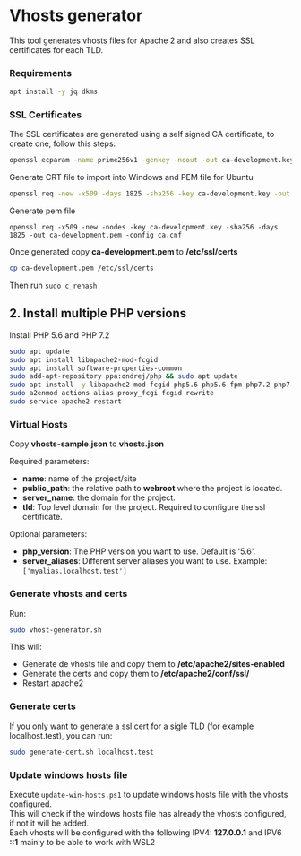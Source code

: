 # Vhosts generator
This tool generates vhosts files for Apache 2 and also creates SSL certificates for each TLD.

### Requirements
```bash
apt install -y jq dkms 
```

### SSL Certificates
The SSL certificates are generated using a self signed CA certificate, to create one, follow this steps:
```bash
openssl ecparam -name prime256v1 -genkey -noout -out ca-development.key
```

Generate CRT file to import into Windows and PEM file for Ubuntu

```bash
openssl req -new -x509 -days 1825 -sha256 -key ca-development.key -out ca-development.crt -config ca.cnf
```
Generate pem file
```
openssl req -x509 -new -nodes -key ca-development.key -sha256 -days 1825 -out ca-development.pem -config ca.cnf
```

Once generated copy __ca-development.pem__ to __/etc/ssl/certs__
```bash
cp ca-development.pem /etc/ssl/certs
```
Then run ```sudo c_rehash```

## 2. Install multiple PHP versions
Install PHP 5.6 and PHP 7.2
```bash
sudo apt update
sudo apt install libapache2-mod-fcgid
sudo apt install software-properties-common
sudo add-apt-repository ppa:ondrej/php && sudo apt update
sudo apt install -y libapache2-mod-fcgid php5.6 php5.6-fpm php7.2 php7.2-fpm php5.6-mysql php7.2-mysql php5.6-curl php7.2-curl php5.6-mbstring nodejs php5.6-xml php5.6-dom
sudo a2enmod actions alias proxy_fcgi fcgid rewrite
sudo service apache2 restart
```

### Virtual Hosts
Copy __vhosts-sample.json__ to __vhosts.json__ 

Required parameters:

- __name__: name of the project/site
- __public_path__: the relative path to __webroot__ where the project is located. 
- __server_name__: the domain for the project.
- __tld__: Top level domain for the project. Required to configure the ssl certificate.

Optional parameters: 

- __php_version__: The PHP version you want to use. Default is '5.6'.
- __server_aliases__: Different server aliases you want to use. Example: ```['myalias.localhost.test']```

### Generate vhosts and certs
Run:
```bash
sudo vhost-generator.sh
```

This will:

- Generate de vhosts file and copy them to __/etc/apache2/sites-enabled__
- Generate the certs and copy them to __/etc/apache2/conf/ssl/__
- Restart apache2

### Generate certs 
If you only want to generate a ssl cert for a sigle TLD (for example localhost.test), you can run:
```bash
sudo generate-cert.sh localhost.test
```

### Update windows hosts file
Execute ```update-win-hosts.ps1``` to update windows hosts file with the vhosts configured.  
This will check if the windows hosts file has already the vhosts configured, if not it will be added.  
Each vhosts will be configured with the following IPV4: **127.0.0.1** and IPV6 **::1** mainly to be able to work with WSL2
